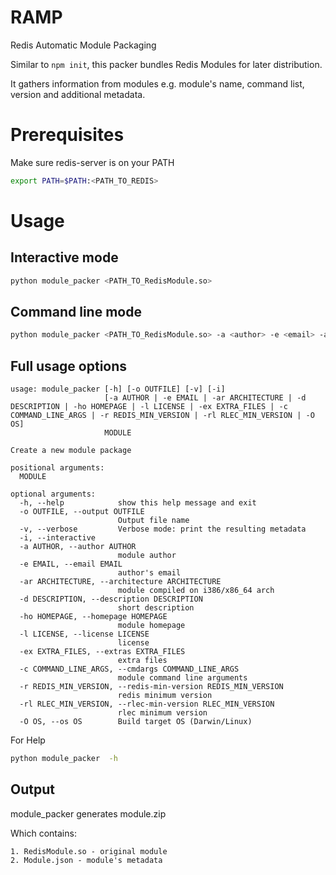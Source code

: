 # RAMP
Redis Automatic Module Packaging

Similar to `npm init`, this packer bundles Redis Modules for later distribution.

It gathers information from modules e.g.
module's name, command list, version and additional metadata.

# Prerequisites
Make sure redis-server is on your PATH

```sh
export PATH=$PATH:<PATH_TO_REDIS>
```

# Usage
## Interactive mode

```sh
python module_packer <PATH_TO_RedisModule.so>
```

## Command line mode

```sh
python module_packer <PATH_TO_RedisModule.so> -a <author> -e <email> -ar <architecture> -d <description> -ho <homepage> -l <license> -ex <extras> -c <cmdargs> -r <redis-min-version>
```

## Full usage options

```
usage: module_packer [-h] [-o OUTFILE] [-v] [-i]
                     [-a AUTHOR | -e EMAIL | -ar ARCHITECTURE | -d DESCRIPTION | -ho HOMEPAGE | -l LICENSE | -ex EXTRA_FILES | -c COMMAND_LINE_ARGS | -r REDIS_MIN_VERSION | -rl RLEC_MIN_VERSION | -O OS]
                     MODULE

Create a new module package

positional arguments:
  MODULE

optional arguments:
  -h, --help            show this help message and exit
  -o OUTFILE, --output OUTFILE
                        Output file name
  -v, --verbose         Verbose mode: print the resulting metadata
  -i, --interactive
  -a AUTHOR, --author AUTHOR
                        module author
  -e EMAIL, --email EMAIL
                        author's email
  -ar ARCHITECTURE, --architecture ARCHITECTURE
                        module compiled on i386/x86_64 arch
  -d DESCRIPTION, --description DESCRIPTION
                        short description
  -ho HOMEPAGE, --homepage HOMEPAGE
                        module homepage
  -l LICENSE, --license LICENSE
                        license
  -ex EXTRA_FILES, --extras EXTRA_FILES
                        extra files
  -c COMMAND_LINE_ARGS, --cmdargs COMMAND_LINE_ARGS
                        module command line arguments
  -r REDIS_MIN_VERSION, --redis-min-version REDIS_MIN_VERSION
                        redis minimum version
  -rl RLEC_MIN_VERSION, --rlec-min-version RLEC_MIN_VERSION
                        rlec minimum version
  -O OS, --os OS        Build target OS (Darwin/Linux)
```

For Help

```sh
python module_packer  -h
```

## Output
module_packer generates module.zip

Which contains:
    
    1. RedisModule.so - original module
    2. Module.json - module's metadata
